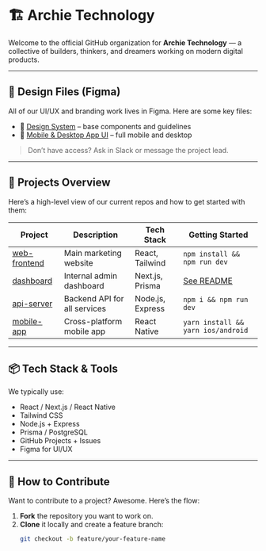 # 🏗️ Archie Technology

Welcome to the official GitHub organization for **Archie Technology** — a collective of builders, thinkers, and dreamers working on modern digital products.

---

## 🎨 Design Files (Figma)

All of our UI/UX and branding work lives in Figma. Here are some key files:

- 🧱 [Design System](https://www.figma.com/file/your-file-id-here) – base components and guidelines  
- 📱 [Mobile & Desktop App UI](https://www.figma.com/design/u1KM1FnhSuXXfoHDA96CLQ/AEON-Gang-Design--Copy-?node-id=309-3167&t=IhOPei0fcz9qf038-1) – full mobile and desktop  

> Don’t have access? Ask in Slack or message the project lead.

---

## 🧰 Projects Overview

Here’s a high-level view of our current repos and how to get started with them:

| Project | Description | Tech Stack | Getting Started |
|--------|-------------|------------|-----------------|
| [web-frontend](https://github.com/archie-technology/web-frontend) | Main marketing website | React, Tailwind | `npm install && npm run dev` |
| [dashboard](https://github.com/archie-technology/dashboard) | Internal admin dashboard | Next.js, Prisma | [See README](https://github.com/archie-technology/dashboard#readme) |
| [api-server](https://github.com/archie-technology/api-server) | Backend API for all services | Node.js, Express | `npm i && npm run dev` |
| [mobile-app](https://github.com/archie-technology/mobile-app) | Cross-platform mobile app | React Native | `yarn install && yarn ios/android` |

---

## 📦 Tech Stack & Tools

We typically use:

- React / Next.js / React Native
- Tailwind CSS
- Node.js + Express
- Prisma / PostgreSQL
- GitHub Projects + Issues
- Figma for UI/UX

---

## 🚀 How to Contribute

Want to contribute to a project? Awesome. Here’s the flow:

1. **Fork** the repository you want to work on.
2. **Clone** it locally and create a feature branch:
   ```bash
   git checkout -b feature/your-feature-name
